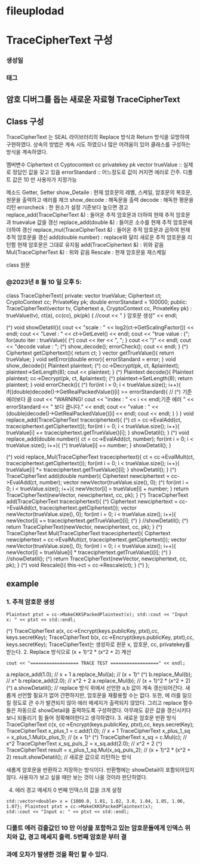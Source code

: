 # fileuplodad
# TraceCipherText 구성

### 생성일

### 태그

## 암호 디버그를 돕는 새로운 자료형 TraceCipherText

## Class 구성

TraceCipherText 는 SEAL 라이브러리의 Replace 방식과 Return 방식을 모방하여 구현하였다.
상속의 방법은 계속 시도 하였으나 많은 어려움이 있어 클래스를 구성하는 방식을 계속하였다.

멤버변수
Ciphertext ct
Cyptocontext cc
privatekey pk
vector<double> trueValue :: 실제로 정답인 값을 갖고 있음
errorStandard :: 어느정도로 값이 커지면 에러로 간주. 디폴트 값은 10 만 사용자가 지정가능

메소드
Getter, Setter
show_Detaile : 현재 암호문의 레벨, 스케일, 암호문의 복호문, 원문을 출력하고 에러를 체크
show_decode : 해독문을 출력
decode : 해독한 평문을 리턴
errorcheck : 한 원소가 설정 기준보다 높으면 경고
replace_add(TraceCipherText &) : 들어온 추적 암호문과 더하여 현재 추적 암호문과 truevalue 값을 갱신
replace_add(double &) : 들어온 소수를 현재 추적 암호문에 더하여 갱신
replace_mul(TraceCipherText &) : 들어온 추적 암호문과 곱하여 현재 추적 암호문을 갱신
add(double number) : replace와 달리 새로운 추적 암호문을 리턴함 현재 암호문은 그대로 유지됨
add(TraceCiphertext &) : 위와 같음
Mul(TraceCipherText &) : 위와 같음
Rescale : 현재 암호문을 재스케일

class 원문

### @2023년 8 월 10 일 오후 5:


class TraceCipherText{ private:
vector<double> trueValue; Ciphertext<DCRTPoly> ct;
CryptoContext<DCRTPoly> cc; PrivateKey<DCRTPoly> pk;
double errorStandard = 100000; public:
TraceCipherText(vector<double> tv, Ciphertext<DCRTPoly> a, CryptoContext<DCRTPoly> cc, PrivateKey<DCRTPoly> pk) : trueValue(tv), ct(a), cc(cc), pk(pk) {
//cout << " } 암호문 생성" << endl;

(^) void showDetatil(){
cout << "scale : " << log2(ct->GetScalingFactor()) << endl; cout << "Level : " << ct->GetLevel() << endl;
cout << "true value : ("; for(auto iter : trueValue){ (^)
cout << iter << ", "; }
cout << ")" << endl; cout << "decode value : "; (^)
show_decode(); errorCheck();
cout << endl; }
(^) Ciphertext<DCRTPoly> getCiphertext(){
return ct; }
vector<double> getTrueValue(){ return trueValue;
}
void setError(double error){ errorStandard = error;
}
void show_decode(){ Plaintext plaintext; (^)
cc->Decrypt(pk, ct, &plaintext); plaintext->SetLength(8);
cout << plaintext; }
(^) Plaintext decode(){
Plaintext plaintext; cc->Decrypt(pk, ct, &plaintext); (^)
plaintext->SetLength(8); return plaintext;
} void errorCheck(){ (^)
for(int i = 0; i < trueValue.size(); i++){ if((double)decode()->GetRealPackedValue()[i] >= errorStandard){ // (^) 기준 에러보다 큼
cout << "WARNING! cout << "index : " << i << endl;기준 에러 " << errorStandard << " 보다 큽니다." << endl;
cout << "value : " << (double)decode()->GetRealPackedValue()[i] << endl; cout << endl;
} }
} void replace_add(TraceCipherText traceciphertext){ (^)
ct = cc->EvalAdd(ct, traceciphertext.getCiphertext()); for(int i = 0; i < trueValue.size(); i++){
trueValue[i] += traceciphertext.getTrueValue()[i]; }
showDetatil(); }
(^) void replace_add(double number){
ct = cc->EvalAdd(ct, number); for(int i = 0; i < trueValue.size(); i++){ (^)
trueValue[i] += number; }
showDetatil(); }


(^) void replace_Mul(TraceCipherText traceciphertext){
ct = cc->EvalMult(ct, traceciphertext.getCiphertext()); for(int i = 0; i < trueValue.size(); i++){
trueValue[i] *= traceciphertext.getTrueValue()[i]; }
showDetatil(); }
(^) TraceCipherText add(double number){
Ciphertext<DCRTPoly> newciphertext = cc->EvalAdd(ct, number); vector<double> newVector(trueValue.size(), 0);
(^) for(int i = 0; i < trueValue.size(); i++){
newVector[i] = trueValue[i] + number; }
return TraceCipherText(newVector, newciphertext, cc, pk); }
(^) TraceCipherText add(TraceCipherText traceciphertext){ (^)
Ciphertext<DCRTPoly> newciphertext = cc->EvalAdd(ct, traceciphertext.getCiphertext());
vector<double> newVector(trueValue.size(), 0);
for(int i = 0; i < trueValue.size(); i++){ newVector[i] += traceciphertext.getTrueValue()[i]; (^)
} //showDetatil(); (^)
return TraceCipherText(newVector, newciphertext, cc, pk); }
(^) TraceCipherText Mul(TraceCipherText traceciphertext){
Ciphertext<DCRTPoly> newciphertext = cc->EvalMult(ct, traceciphertext.getCiphertext());
vector<double> newVector(trueValue.size(), 0);
for(int i = 0; i < trueValue.size(); i++){ newVector[i] = trueValue[i] * traceciphertext.getTrueValue()[i]; (^)
} //showDetatil(); (^)
return TraceCipherText(newVector, newciphertext, cc, pk); }
(^) void Rescale(){
this->ct = cc->Rescale(ct); }
(^) };

## example

### 1. 추적 암호문 생성

```
Plaintext ptxt = cc->MakeCKKSPackedPlaintext(x); std::cout << "Input x: " << ptxt << std::endl;
```
(^) TraceCipherText a(x, cc->Encrypt(keys.publicKey, ptxt),cc, keys.secretKey);
TraceCipherText b(x, cc->Encrypt(keys.publicKey, ptxt),cc, keys.secretKey);
TraceCipherText는 생성자로 원문 x, 암호문, cc, privatekey를 받는다.
2. Replace 방식으로 (x + 1)^2 * (x^2 + 2) 계산


```
cout << "================== TRACE TEST ==================" << endl;
```
a.replace_add(1.0); // x + 1 a.replace_Mul(a); // (x + 1)^ (^)
b.replace_Mul(b); // x^
b.replace_add(2.0); // x^2 + 2 a.replace_Mul(b); // (x + 1)^2 * (x^2 + 2) (^)
a.showDetatil(); // replace 방식
위에서 선언한 a,b 값이 계속 갱신되어간다. 새롭게 선언할 필요가 없어 간편하지만, 암호문을 재활용할 수는 없다. 또한, 에
러를 일으킬 정도로 큰 수가 발견되지 않아 에러 메세지가 출력되지 않았다.
그리고 replace 함수들은 자동으로 showDetail을 출력하도록 구성하였다. 아무래도 같은 값을 갱신시키다보니 되돌리기 힘
들어 정확해야한다고 생각하였다.
3. 새로운 암호문 반환 방식
TraceCipherText c(x, cc->Encrypt(keys.publicKey, ptxt),cc, keys.secretKey);
TraceCipherText x_plus_1 = c.add(1.0); // x + 1 TraceCipherText x_plus_1_sq = x_plus_1.Mul(x_plus_1); // (x + 1)^ (^)
TraceCipherText x_sq = c.Mul(c); // x^2 TraceCipherText x_sq_puls_2 = x_sq.add(2.0); // x^2 + 2 (^)
TraceCipherText result = x_plus_1_sq.Mul(x_sq_puls_2); // (x + 1)^2 * (x^2 + 2)
result.showDetatil(); // 새로운 값으로 리턴하는 방식


새롭게 암호문을 반환하고 저장하는 방식이다. 반환형에는 showDetail이 포함되어있지 않다. 사용자가 보고 싶을 때만 보는
것이 나을 것이라 판단하였다.

4. 에러 경고 메세지
0 번째 인덱스의 값을 크게 설정

```
std::vector<double> x = {1000.0, 1.01, 1.02, 3.0, 1.04, 1.05, 1.06, 1.07}; Plaintext ptxt = cc->MakeCKKSPackedPlaintext(x);
std::cout << "Input x: " << ptxt << std::endl;
```
### 디폴트 에러 검출값인 10 만 이상을 포함하고 있는 암호문들에게 인덱스 위치와 값, 경고 메세지 출력. 5번째 암호문 부터 결

### 과에 오차가 발생한 것을 확인 할 수 있다.


